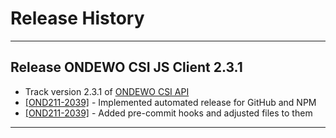 # Release History
*****************

## Release ONDEWO CSI JS Client 2.3.1

* Track version 2.3.1 of [ONDEWO CSI API](https://github.com/ondewo/ondewo-csi-api/releases/2.3.1)
* [[OND211-2039]](https://ondewo.atlassian.net/browse/OND211-2039) - Implemented automated release for GitHub and NPM
* [[OND211-2039]](https://ondewo.atlassian.net/browse/OND211-2039) - Added pre-commit hooks and adjusted files to them

*****************

